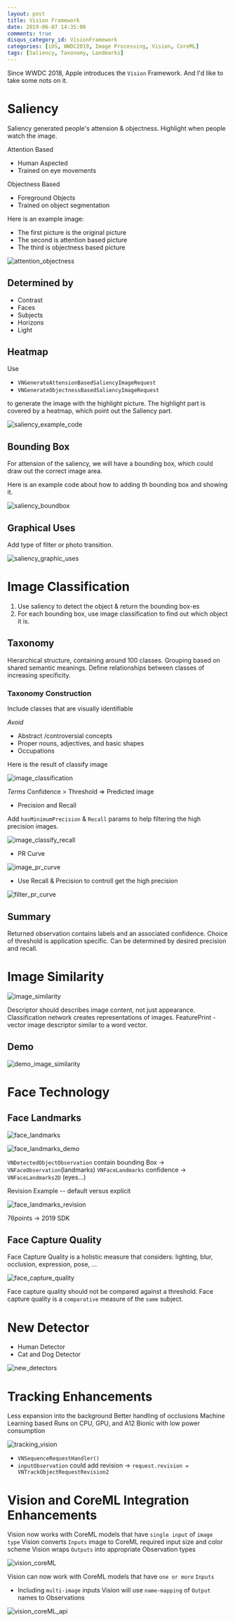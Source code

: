 ```yaml
---
layout: post
title: Vision Framework
date: 2019-06-07 14:35:00
comments: true
disqus_category_id: VisionFramework
categories: [iOS, WWDC2019, Image Processing, Vision, CoreML]
tags: [Saliency, Taxonomy, Landmarks]
---
```


Since WWDC 2018, Apple introduces the `Vision` Framework.
And I'd like to take some nots on it.

# Saliency

Saliency generated people's attension & objectness.
Highlight when people watch the image.

Attention Based

- Human Aspected
- Trained on eye movements

Objectness Based

- Foreground Objects
- Trained on object segmentation

Here is an example image:
- The first picture is the original picture
- The second is attention based picture
- The third is objectness based picture

![attention_objectness](/images/2019-06-07-Vision-Framework/attention_objectness.png)

## Determined by

- Contrast
- Faces
- Subjects
- Horizons
- Light

## Heatmap

Use

- `VNGenerateAttensionBasedSaliencyImageRequest`
- `VNGenerateObjectnessBasedSaliencyImageRequest`

to generate the image with the highlight picture. The highlight part is covered by a heatmap, which point out the Saliency part.

![saliency_example_code](/images/2019-06-07-Vision-Framework/saliency_example_code.png)

## Bounding Box

For attension of the saliency, we will have a bounding box, which could draw out the correct image area.

Here is an example code about how to adding th bounding box and showing it.

![saliency_boundbox](/images/2019-06-07-Vision-Framework/saliency_boundbox.png)

## Graphical Uses

Add type of filter or photo transition.

![saliency_graphic_uses](/images/2019-06-07-Vision-Framework/saliency_graphic_uses.png)

# Image Classification

1. Use saliency to detect the object & return the bounding box-es
2. For each bounding box, use image classification to find out which object it is.

## Taxonomy

Hierarchical structure, containing around 100 classes.
Grouping based on shared semantic meanings.
Define relationships between classes of increasing specificity.

### Taxonomy Construction

Include classes that are visually identifiable

*Avoid*

- Abstract /controversial concepts
- Proper nouns, adjectives, and basic shapes
- Occupations

Here is the result of classify image

![image_classification](/images/2019-06-07-Vision-Framework/image_classification.png)

*Terms*
Confidence > Threshold => Predicted image

- Precision and Recall

Add `hasMinimumPrecision` & `Recall` params to help filtering the high precision images.

![image_classify_recall](/images/2019-06-07-Vision-Framework/image_classify_recall.png)

- PR Curve

![image_pr_curve](/images/2019-06-07-Vision-Framework/image_pr_curve.png)

- Use Recall & Precision to controll get the high precision

![filter_pr_curve](/images/2019-06-07-Vision-Framework/filter_pr_curve.png)

## Summary

Returned observation contains labels and an associated confidence.
Choice of threshold is application specific.
Can be determined by desired precision and recall.

# Image Similarity

![image_similarity](/images/2019-06-07-Vision-Framework/image_similarity.png)

Descriptor should describes image content, not just appearance.
Classification network creates representations of images.
FeaturePrint - vector image descriptor similar to a word vector.

## Demo

![demo_image_similarity](/images/2019-06-07-Vision-Framework/demo_image_similarity.png)

# Face Technology

## Face Landmarks

![face_landmarks](/images/2019-06-07-Vision-Framework/face_landmarks.png)

![face_landmarks_demo](/images/2019-06-07-Vision-Framework/face_landmarks_demo.png)

`VNDetectedObjectObservation` contain bounding Box -> `VNFaceObservation`(landmarks)
`VNFaceLandmarks` confidence -> `VNFaceLandmarks2D` (eyes...)

Revision Example -- default versus explicit

![face_landmarks_revision](/images/2019-06-07-Vision-Framework/face_landmarks_revision.png)

76points -> 2019 SDK

## Face Capture Quality

Face Capture Quality is a holistic measure that considers:
lighting, blur, occlusion, expression, pose, ...

![face_capture_quality](/images/2019-06-07-Vision-Framework/face_capture_quality.png)

Face capture quality should not be compared against a threshold.
Face capture quality is a `comparative` measure of the `same` subject.

# New Detector

- Human Detector
- Cat and Dog Detector

![new_detectors](/images/2019-06-07-Vision-Framework/new_detectors.png)

# Tracking Enhancements

Less expansion into the background
Better handling of occlusions
Machine Learning based
Runs on CPU, GPU, and A12 Bionic with low power consumption

![tracking_vision](/images/2019-06-07-Vision-Framework/tracking_vision.png)

- `VNSequenceRequestHandler()`
- `inputObservation`
could add revision -> `request.revision = VNTrackObjectRequestRevision2`

# Vision and CoreML Integration Enhancements

Vision now works with CoreML models that have `single input` of `image type`
Vision converts `Inputs` image to CoreML required input size and color scheme
Vision wraps `Outputs` into appropriate Observation types

![vision_coreML](/images/2019-06-07-Vision-Framework/vision_coreML.png)

Vision can now work with CoreML models that have `one or more` `Inputs`

- Including `multi-image` inputs
Vision will use `name-mapping` of `Output` names to Observations

![vision_coreML_api](/images/2019-06-07-Vision-Framework/vision_coreML_api.png)
